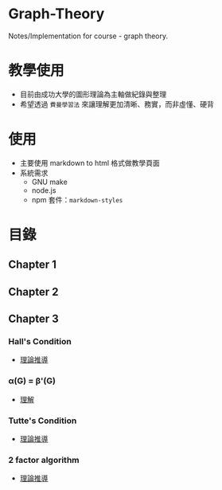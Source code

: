 # Graph-Theory
Notes/Implementation for course - graph theory. 

# 教學使用
* 目前由成功大學的圖形理論為主軸做紀錄與整理
* 希望透過 `費曼學習法` 來讓理解更加清晰、務實，而非虛懂、硬背

# 使用
* 主要使用 markdown to html 格式做教學頁面
* 系統需求
    * GNU make
    * node.js
    * npm 套件：`markdown-styles`

# 目錄

## Chapter 1

## Chapter 2

## Chapter 3

### Hall's Condition

* [理論推導](https://toolbuddy.github.io/Graph-Theory/matching-factor/hall-condition/)

### α(G) = β'(G)

* [理解](https://toolbuddy.github.io/Graph-Theory/matching-factor/ind-set-and-edge-cover)

### Tutte's Condition

* [理論推導](https://toolbuddy.github.io/Graph-Theory/matching-factor/tutte-theorem/)

### 2 factor algorithm

* [理論推導](https://toolbuddy.github.io/Graph-Theory/matching-factor/2-factor-algo/)
